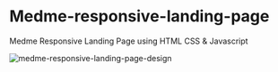 # Medme-responsive-landing-page
Medme Responsive Landing Page using HTML CSS &amp; Javascript


![medme-responsive-landing-page-design](https://user-images.githubusercontent.com/57999016/147378276-aa5b8a1b-1afe-4cc4-ab44-13ef161b3243.png)
